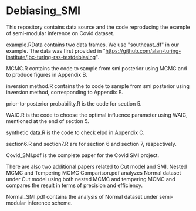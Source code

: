 # Debiasing_SMI
This repository contains data source and the code reproducing the example of semi-modular inference on Covid dataset.

example.RData contains two data frames. We use "southeast_df" in our example. The data was first provided in "https://github.com/alan-turing-institute/jbc-turing-rss-testdebiasing".

MCMC.R contains the code to sample from smi posterior using MCMC and to produce figures in Appendix B.

inversion method.R contains the to code to sample from smi posterior using inversion method, corresponding to Appendix E.

prior-to-posterior probability.R is the code for section 5.

WAIC.R is the code to choose the optimal influence parameter using WAIC, mentioned at the end of section 5.

synthetic data.R is the code to check elpd in Appendix C.

section6.R and section7.R are for section 6 and section 7, respectively.

Covid_SMI.pdf is the complete paper for the Covid SMI project.

There are also two additional papers related to Cut model and SMI.
Nested MCMC and Tempering MCMC Comparison.pdf analyzes Normal dataset under Cut model using both nested MCMC and tempering MCMC and compares the result in terms of precision and efficiency.

Normal_SMI.pdf contains the analysis of Normal dataset under semi-modular inference scheme.
